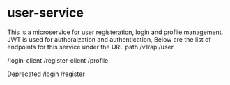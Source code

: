 # user-service

This is a microservice for user registeration, login and profile management. JWT is used for authoraization and authentication, Below are the list of endpoints for this service under the URL path /v1/api/user.

/login-client
/register-client
/profile

Deprecated
/login
/register
